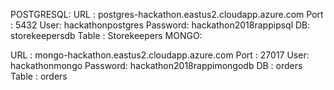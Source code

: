 POSTGRESQL:
URL : postgres-hackathon.eastus2.cloudapp.azure.com
Port : 5432
User: hackathonpostgres
Password: hackathon2018rappipsql
DB: storekeepersdb
Table : Storekeepers
MONGO:

URL : mongo-hackathon.eastus2.cloudapp.azure.com
Port : 27017
User: hackathonmongo
Password: hackathon2018rappimongodb
DB : orders     
Table : orders
